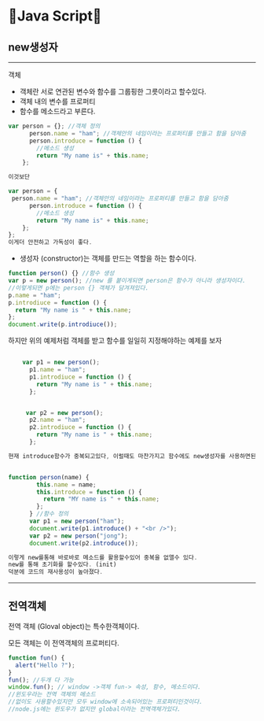 # **🦄Java Script🦄**

## **new생성자**

---

객체

- 객체란 서로 연관된 변수와 함수를 그룹핑한 그릇이라고 할수있다.
- 객체 내의 변수를 프로퍼티
- 함수를 메소드라고 부른다.

```js
var person = {}; //객체 정의
      person.name = "ham"; //객체안의 네임이라는 프로퍼티를 만들고 함을 담아줌
      person.introduce = function () {
        //메소드 생성
        return "My name is" + this.name;
	};

이것보단

var person = {
 person.name = "ham"; //객체안의 네임이라는 프로퍼티를 만들고 함을 담아줌
      person.introduce = function () {
        //메소드 생성
        return "My name is" + this.name;
	};
};
이게더 안전하고 가독성이 좋다.
```

- 생성자 (constructor)는 객체를 만드는 역할을 하는 함수이다.

```js
function person() {} //함수 생성
var p = new person(); //new 를 붙이게되면 person은 함수가 아니라 생성자이다.
//이렇게되면 p에는 person {} 객체가 담겨져있다.
p.name = "ham";
p.introdiuce = function () {
  return "My name is " + this.name;
};
document.write(p.introdiuce());
```

하지만 위의 예제처럼 객체를 받고 함수를 일일히 지정해야하는 예제를 보자

```js

    var p1 = new person();
      p1.name = "ham";
      p1.introdiuce = function () {
        return "My name is " + this.name;
      };


	 var p2 = new person();
      p2.name = "ham";
      p2.introdiuce = function () {
        return "My name is " + this.name;
      };

현재 introduce함수가 중복되고있다, 이럴때도 마찬가지고 함수에도 new생성자를 사용하면된다.


function person(name) {
        this.name = name;
        this.introduce = function () {
          return "MY name is " + this.name;
        };
      } //함수 정의
      var p1 = new person("ham");
      document.write(p1.introduce() + "<br />");
      var p2 = new person("jong");
      document.write(p2.introduce());

이렇게 new를통해 바로바로 메소드를 활용할수있어 중복을 없앨수 있다.
new를 통해 초기화를 할수있다. (init)
덕분에 코드의 재사용성이 높아졌다.
```

---

## 전역객체

전역 객체 (Gloval object)는 특수한객체이다.

모든 객체는 이 전역객체의 프로퍼티다.

```js
function fun() {
  alert("Hello ?");
}
fun(); //두개 다 가능
window.fun(); // window ->객체 fun-> 속성, 함수, 메소드이다.
//윈도우라는 전역 객체의 메소드
//없이도 사용할수있지만 모두 window에 소속되어있는 프로퍼티인것이다.
//node.js에는 윈도우가 없지만 global이라는 전역객체가있다.
```
